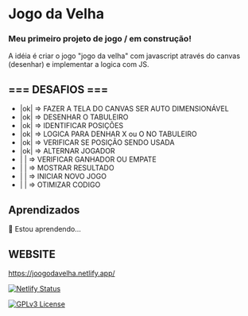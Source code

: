 
# Jogo da Velha

### Meu primeiro projeto de jogo / em construção!
A idéia é criar o jogo "jogo da velha" com javascript através do canvas (desenhar) e implementar a logica com JS.


## === DESAFIOS ===

- |ok| => FAZER A TELA DO CANVAS SER AUTO DIMENSIONÁVEL
- |ok| => DESENHAR O TABULEIRO
- |ok| => IDENTIFICAR POSIÇÕES
- |ok| => LOGICA PARA DENHAR X ou O NO TABULEIRO
- |ok| => VERIFICAR SE POSIÇÃO SENDO USADA 
- |ok| => ALTERNAR JOGADOR
- |  | => VERIFICAR GANHADOR OU EMPATE
- |  | => MOSTRAR RESULTADO
- |  | => INICIAR NOVO JOGO
- |  | => OTIMIZAR CODIGO 


## Aprendizados

🧠 Estou aprendendo...


## WEBSITE

https://joogodavelha.netlify.app/

[![Netlify Status](https://api.netlify.com/api/v1/badges/10f1a12e-1562-418c-9295-b0212584570a/deploy-status)](https://app.netlify.com/sites/joogodavelha/deploys)


[![GPLv3 License](https://img.shields.io/badge/License-GPL%20v3-yellow.svg)](https://opensource.org/licenses/)
